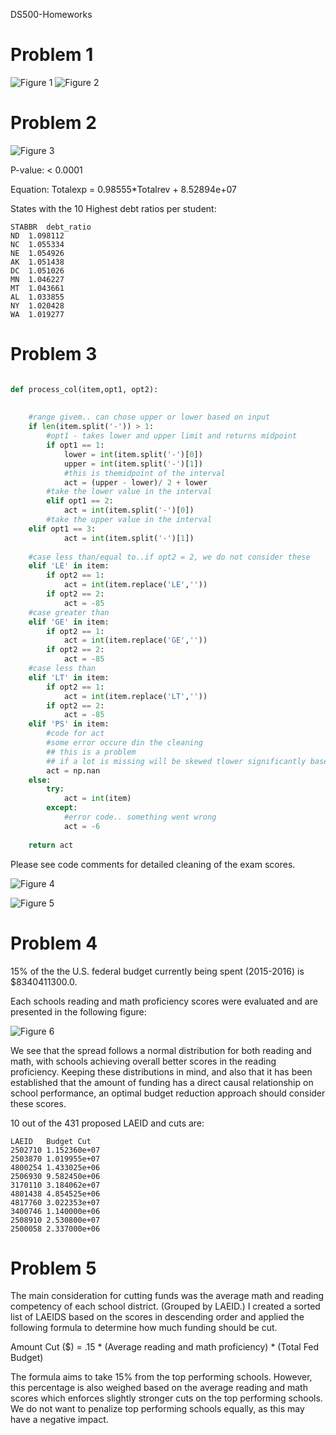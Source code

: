 DS500-Homeworks
# Problem 1

![Figure 1](/figures/total_rev_by_state.png)
![Figure 2](/figures/total_fedrev_by_state.png)

# Problem 2

![Figure 3](/figures/rev_vs_expenditures.png)

P-value: 
< 0.0001

Equation: 
Totalexp = 0.98555*Totalrev + 8.52894e+07

States with the 10 Highest debt ratios per student:
```
STABBR	debt_ratio
ND	1.098112
NC	1.055334
NE	1.054926
AK	1.051438
DC	1.051026
MN	1.046227
MT	1.043661
AL	1.033855
NY	1.020428
WA	1.019277
```
# Problem 3

```python

def process_col(item,opt1, opt2):
    
    
    #range givem.. can chose upper or lower based on input
    if len(item.split('-')) > 1:
        #opt1 - takes lower and upper limit and returns midpoint        
        if opt1 == 1:
            lower = int(item.split('-')[0])
            upper = int(item.split('-')[1])
            #this is themidpoint of the interval
            act = (upper - lower)/ 2 + lower
        #take the lower value in the interval
        elif opt1 == 2:
            act = int(item.split('-')[0])
        #take the upper value in the interval
	elif opt1 == 3:
            act = int(item.split('-')[1])
    
    #case less than/equal to..if opt2 = 2, we do not consider these
    elif 'LE' in item:
        if opt2 == 1:
            act = int(item.replace('LE',''))
        if opt2 == 2:
            act = -85
    #case greater than
    elif 'GE' in item:
        if opt2 == 1:
            act = int(item.replace('GE',''))
        if opt2 == 2:
            act = -85
    #case less than
    elif 'LT' in item:
        if opt2 == 1:
            act = int(item.replace('LT',''))
        if opt2 == 2:
            act = -85
    elif 'PS' in item:
        #code for act
        #some error occure din the cleaning
        ## this is a problem
        ## if a lot is missing will be skewed tlower significantly based on missingness 
        act = np.nan
    else:
        try:
            act = int(item)
        except: 
            #error code.. something went wrong
            act = -6
            
    return act     
```

Please see code comments for detailed cleaning of the exam scores.

![Figure 4](/figures/math_competancy_by_state.png)

![Figure 5](/figures/reading_competancy_by_state.png)

# Problem 4

15% of the the U.S. federal budget currently being spent (2015-2016) is $8340411300.0.

Each schools reading and math proficiency scores were evaluated and are presented in the following figure:

![Figure 6](/figures/dist_plot_math_read2.png)

We see that the spread follows a normal distribution for both reading and math, with schools achieving overall better scores in the reading proficiency. Keeping these distributions in mind, and also that it has been established that the amount of funding has a direct causal relationship on school performance, an optimal budget reduction approach should consider these scores.

10 out of the 431 proposed LAEID and cuts are:
```
LAEID	Budget Cut
2502710	1.152360e+07
2503870	1.019955e+07
4800254	1.433025e+06
2506930	9.582450e+06
3170110	3.184062e+07
4801438	4.854525e+06
4817760	3.022353e+07
3400746	1.140000e+06
2508910	2.530800e+07
2500058	2.337000e+06
```
# Problem 5

The main consideration for cutting funds was the average math and reading competency of each school district. (Grouped by LAEID.) I created a sorted list of LAEIDS based on the scores in descending order and applied the following formula to determine how much funding should be cut.

Amount Cut ($) = .15 * (Average reading and math proficiency) * (Total Fed Budget)

The formula aims to take 15% from the top performing schools. However, this percentage is also weighed based on the average reading and math scores which enforces slightly stronger cuts on the top performing schools. We do not want to penalize top performing schools equally, as this may have a negative impact. 





